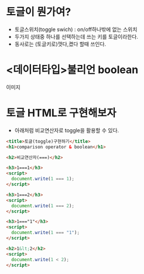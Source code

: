 # 토글이 뭔가여?

- 토글스위치(toggle swich) : on/off하나밖에 없는 스위치
- 두가지 상태중 하나를 선택하는데 쓰는 키를 토글이라한다.
- 동사로는 (토글키로)껏다,켰다 할때 쓰인다.

# <데이터타입>불리언 boolean

이미지

# 토글 HTML로 구현해보자

- 아래처럼 비교연산자로 toggle을 활용할 수 있다.

```html
<title>토글(toggle)구현하기</title>
<h1>comparison operator & boolean</h1>

<h2>비교연산자(===)</h2>

<h3>1===1</h3>
<script>
  document.write(1 === 1);
</script>

<h3>1===2</h3>
<script>
  document.write(1 === 2);
</script>

<h3>1==="1"</h3>
<script>
  document.write(1 === "1");
</script>

<h2>1&lt;2</h2>
<script>
  document.write(1 < 2);
</script>
```
